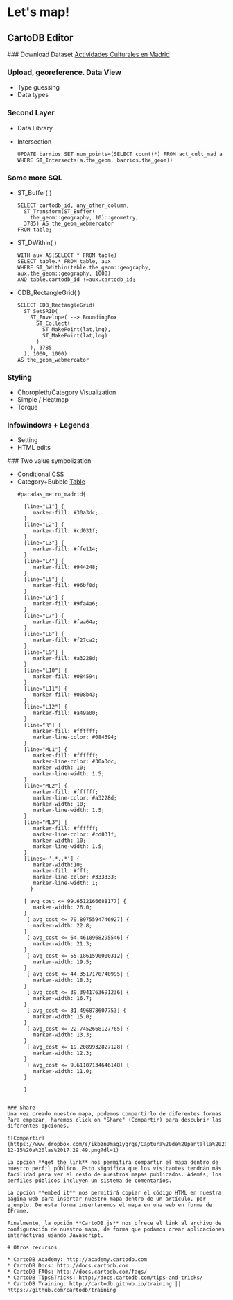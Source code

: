 # Let's map!

## CartoDB Editor

### Download Dataset
[Actividades Culturales en Madrid](http://datos.madrid.es/portal/site/egob/menuitem.c05c1f754a33a9fbe4b2e4b284f1a5a0/?vgnextoid=6c0b6d01df986410VgnVCM2000000c205a0aRCRD&vgnextchannel=374512b9ace9f310VgnVCM100000171f5a0aRCRD)

### Upload, georeference. Data View
* Type guessing
* Data types

### Second Layer
* Data Library
* Intersection
 
  ```
  UPDATE barrios SET num_points=(SELECT count(*) FROM act_cult_mad a WHERE ST_Intersects(a.the_geom, barrios.the_geom))
  ```
### Some more SQL
  * ST_Buffer( ) 

    ```
	SELECT cartodb_id, any_other_column, 
	  ST_Transform(ST_Buffer(
	    the_geom::geography, 10)::geometry,
	  3785) AS the_geom_webmercator
	FROM table;
	```

  * ST_DWithin( )

    ```
    WITH aux AS(SELECT * FROM table)
	SELECT table.* FROM table, aux
	WHERE ST_DWithin(table.the_geom::geography, aux.the_geom::geography, 1000)
	AND table.cartodb_id !=aux.cartodb_id;
	```
  * CDB_RectangleGrid( )

    ```
    SELECT CDB_RectangleGrid(
	  ST_SetSRID(
	    ST_Envelope( --> BoundingBox
	      ST_Collect(
	        ST_MakePoint(lat,lng),
	        ST_MakePoint(lat,lng)
	      )
	    ), 3785
	  ), 1000, 1000) 
	AS the_geom_webmercator
	```

### Styling
* Choropleth/Category Visualization
* Simple / Heatmap
* Torque


### Infowindows + Legends
* Setting 
* HTML edits

### Two value symbolization 
* Conditional CSS
* Category+Bubble
  [Table](https://team.cartodb.com/u/ernestomb/tables/idealista_copy_2)
  ```
  #paradas_metro_madrid{

	[line="L1"] {
	   marker-fill: #30a3dc;
	}
	[line="L2"] {
	   marker-fill: #cd031f;
	}
	[line="L3"] {
	   marker-fill: #ffe114;
	}
	[line="L4"] {
	   marker-fill: #944248;
	}
	[line="L5"] {
	   marker-fill: #96bf0d;
	}
	[line="L6"] {
	   marker-fill: #9fa4a6;
	}
	[line="L7"] {
	   marker-fill: #faa64a;
	}
	[line="L8"] {
	   marker-fill: #f27ca2;
	}
	[line="L9"] {
	   marker-fill: #a3228d;
	}
	[line="L10"] {
	   marker-fill: #084594;
	}
	[line="L11"] {
	   marker-fill: #008b43;
	}
	[line="L12"] {
	   marker-fill: #a49a00;
	}
	[line="R"] {
	   marker-fill: #ffffff;
	   marker-line-color: #084594;
	}
	[line="ML1"] {
	   marker-fill: #ffffff;
	   marker-line-color: #30a3dc;
	   marker-width: 10;
	   marker-line-width: 1.5;
	}
	[line="ML2"] {
	   marker-fill: #ffffff;
	   marker-line-color: #a3228d;
	   marker-width: 10;
	   marker-line-width: 1.5;
	}
	[line="ML3"] {
	   marker-fill: #ffffff;
	   marker-line-color: #cd031f;
	   marker-width: 10;
	   marker-line-width: 1.5;
	}
	[lines=~'.*,.*'] {
	   marker-width:10; 
	   marker-fill: #fff;
	   marker-line-color: #333333;
	   marker-line-width: 1;
	  }

	[ avg_cost <= 99.6512166688177] {
	   marker-width: 26.0;
	}
	 [ avg_cost <= 79.8975594746927] {
	   marker-width: 22.8;
	}
	 [ avg_cost <= 64.4610968295546] {
	   marker-width: 21.3;
	}
	 [ avg_cost <= 55.1861590000312] {
	   marker-width: 19.5;
	}
	 [ avg_cost <= 44.3517170740995] {
	   marker-width: 18.3;
	}
	 [ avg_cost <= 39.3941763691236] {
	   marker-width: 16.7;
	}
	 [ avg_cost <= 31.496878607753] {
	   marker-width: 15.0;
	}
	 [ avg_cost <= 22.7452668127765] {
	   marker-width: 13.3;
	}
	 [ avg_cost <= 19.2089932827128] {
	   marker-width: 12.3;
	}
	 [ avg_cost <= 9.61107134646148] {
	   marker-width: 11.0;
	}

	}
```

### Share
Una vez creado nuestro mapa, podemos compartirlo de diferentes formas. Para empezar, haremos click on "Share" (Compartir) para descubrir las diferentes opciones.

![Compartir](https://www.dropbox.com/s/ikbzn0maq1ygrqs/Captura%20de%20pantalla%202015-12-15%20a%20las%2017.29.49.png?dl=1)

La opción **get the link** nos permitirá compartir el mapa dentro de nuestro perfil público. Esto significa que los visitantes tendrán más facilidad para ver el resto de nuestros mapas publicados. Además, los perfiles públicos incluyen un sistema de comentarios.

La opción **embed it** nos permitirá copiar el código HTML en nuestra página web para insertar nuestro mapa dentro de un artículo, por ejemplo. De esta forma insertaremos el mapa en una web en forma de IFrame.

Finalmente, la opción **CartoDB.js** nos ofrece el link al archivo de configuración de nuestro mapa, de forma que podamos crear aplicaciones interactivas usando Javascript.

# Otros recursos  

* CartoDB Academy: http://academy.cartodb.com
* CartoDB Docs: http://docs.cartodb.com
* CartoDB FAQs: http://docs.cartodb.com/faqs/
* CartoDB Tips&Tricks: http://docs.cartodb.com/tips-and-tricks/
* CartoDB Training: http://cartodb.github.io/training || https://github.com/cartodb/training
